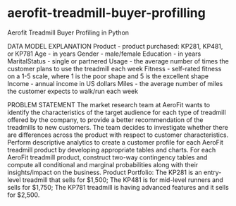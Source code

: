# aerofit-treadmill-buyer-profilling

Aerofit Treadmill Buyer Profiling in Python

DATA MODEL EXPLANATION Product - product purchased: KP281, KP481, or KP781 Age - in years Gender - male/female Education - in years MaritalStatus - single or partnered Usage - the average number of times the customer plans to use the treadmill each week Fitness - self-rated fitness on a 1-5 scale, where 1 is the poor shape and 5 is the excellent shape Income - annual income in US dollars Miles - the average number of miles the customer expects to walk/run each week

PROBLEM STATEMENT The market research team at AeroFit wants to identify the characteristics of the target audience for each type of treadmill offered by the company, to provide a better recommendation of the treadmills to new customers. The team decides to investigate whether there are differences across the product with respect to customer characteristics. Perform descriptive analytics to create a customer profile for each AeroFit treadmill product by developing appropriate tables and charts. For each AeroFit treadmill product, construct two-way contingency tables and compute all conditional and marginal probabilities along with their insights/impact on the business. Product Portfolio: The KP281 is an entry-level treadmill that sells for $1,500; The KP481 is for mid-level runners and sells for $1,750; The KP781 treadmill is having advanced features and it sells for $2,500.
